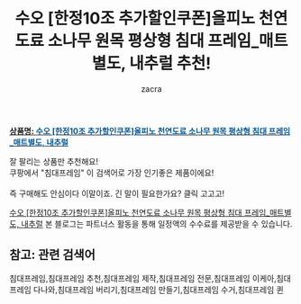 ﻿---
layout: post
title:  "수오 [한정10조 추가할인쿠폰]올피노 천연도료 소나무 원목 평상형 침대 프레임_매트별도, 내추럴 추천!"
author: zacra
categories: [ 아이템 ]
tags: [침대프레임,침대프레임 추천,침대프레임 제작,침대프레임 전문,침대프레임 이케아,침대프레임 다나와,침대프레임 버리기,침대프레임 만들기,침대프레임 수거,침대프레임 퀸]
image: https://static.coupangcdn.com/image/vendor_inventory/cd8d/12c8f95cbd36a08d3c636c2adcaf6bb1340f3389d5528759b9fb1eebad36.jpg 
description: "쿠팡에서 침대프레임 관련 상품으로 가장 잘팔리는 제품 중 하나라는 사실!!."
rating: 4.5
---

<a href="https://link.coupang.com/re/AFFSDP?lptag=AF8407795&pageKey=2044209949&itemId=3475308546&vendorItemId=5325005680&traceid=V0-153-a5e70f51188f3858"><b>상품명: <font color='#01579B'>수오 [한정10조 추가할인쿠폰]올피노 천연도료 소나무 원목 평상형 침대 프레임_매트별도, 내추럴</font></b></a>

잘 팔리는 상품만 추천해요!<br/>
쿠팡에서 "침대프레임" 이 검색어로 가장 인기좋은 제품이에요!<br/><br/>
즉 구매해도 안심이다 이말이죠. 긴 말이 필요한가요? 클릭 고고고! <br/>



<a href="https://link.coupang.com/re/AFFSDP?lptag=AF8407795&pageKey=2044209949&itemId=3475308546&vendorItemId=5325005680&traceid=V0-153-a5e70f51188f3858">수오 [한정10조 추가할인쿠폰]올피노 천연도료 소나무 원목 평상형 침대 프레임_매트별도, 내추럴</a>
본 블로그는 파트너스 활동을 통해 일정액의 수수료를 제공받을 수 있습니다.

## 참고: 관련 검색어    
침대프레임,침대프레임 추천,침대프레임 제작,침대프레임 전문,침대프레임 이케아,침대프레임 다나와,침대프레임 버리기,침대프레임 만들기,침대프레임 수거,침대프레임 퀸